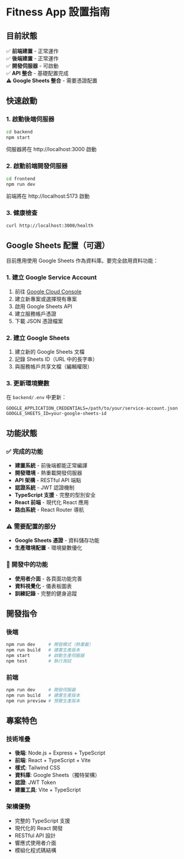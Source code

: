 # Fitness App 設置指南

## 目前狀態
✅ **前端建置** - 正常運作  
✅ **後端建置** - 正常運作  
✅ **開發伺服器** - 可啟動  
✅ **API 整合** - 基礎配置完成  
⚠️ **Google Sheets 整合** - 需要憑證配置  

## 快速啟動

### 1. 啟動後端伺服器
```bash
cd backend
npm start
```
伺服器將在 http://localhost:3000 啟動

### 2. 啟動前端開發伺服器
```bash
cd frontend  
npm run dev
```
前端將在 http://localhost:5173 啟動

### 3. 健康檢查
```bash
curl http://localhost:3000/health
```

## Google Sheets 配置（可選）

目前應用使用 Google Sheets 作為資料庫。要完全啟用資料功能：

### 1. 建立 Google Service Account
1. 前往 [Google Cloud Console](https://console.cloud.google.com/)
2. 建立新專案或選擇現有專案
3. 啟用 Google Sheets API
4. 建立服務帳戶憑證
5. 下載 JSON 憑證檔案

### 2. 建立 Google Sheets
1. 建立新的 Google Sheets 文檔
2. 記錄 Sheets ID（URL 中的長字串）
3. 與服務帳戶共享文檔（編輯權限）

### 3. 更新環境變數
在 `backend/.env` 中更新：
```env
GOOGLE_APPLICATION_CREDENTIALS=/path/to/your/service-account.json
GOOGLE_SHEETS_ID=your-google-sheets-id
```

## 功能狀態

### ✅ 完成的功能
- **建置系統** - 前後端都能正常編譯
- **開發環境** - 熱重載開發伺服器
- **API 架構** - RESTful API 端點
- **認證系統** - JWT 認證機制
- **TypeScript 支援** - 完整的型別安全
- **React 前端** - 現代化 React 應用
- **路由系統** - React Router 導航

### ⚠️ 需要配置的部分
- **Google Sheets 憑證** - 資料儲存功能
- **生產環境配置** - 環境變數優化

### 🔄 開發中的功能
- **使用者介面** - 各頁面功能完善
- **資料視覺化** - 儀表板圖表
- **訓練記錄** - 完整的健身追蹤

## 開發指令

### 後端
```bash
npm run dev     # 開發模式（熱重載）
npm run build   # 建置生產版本
npm start       # 啟動生產伺服器
npm test        # 執行測試
```

### 前端  
```bash
npm run dev     # 開發伺服器
npm run build   # 建置生產版本
npm run preview # 預覽生產版本
```

## 專案特色

### 技術堆疊
- **後端**: Node.js + Express + TypeScript
- **前端**: React + TypeScript + Vite
- **樣式**: Tailwind CSS
- **資料庫**: Google Sheets（獨特架構）
- **認證**: JWT Token
- **建置工具**: Vite + TypeScript

### 架構優勢
- 完整的 TypeScript 支援
- 現代化的 React 開發
- RESTful API 設計
- 響應式使用者介面
- 模組化程式碼結構